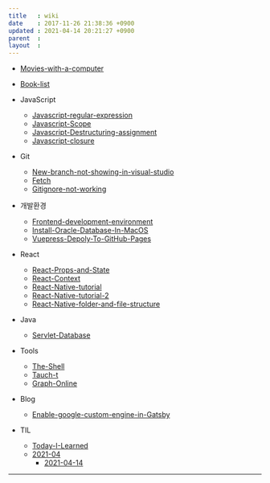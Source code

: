 ```yaml
---
title   : wiki
date    : 2017-11-26 21:38:36 +0900
updated : 2021-04-14 20:21:27 +0900
parent  : 
layout  :
---
```


* [Movies-with-a-computer](/Movies-with-a-computer) 
* [Book-list](/Book-list)
* JavaScript
	* [Javascript-regular-expression](/Javascript-regular-expression)
	* [Javascript-Scope](/Javascript-Scope)
	* [Javascript-Destructuring-assignment](/Javascript-Destructuring-assignment)
	* [Javascript-closure](/Javascript-closure)

* Git
	* [New-branch-not-showing-in-visual-studio](/New-branch-not-showing-in-visual-studio)
	* [Fetch](/Fetch)
	* [Gitignore-not-working](/Gitignore-not-working)
* 개발환경
	* [Frontend-development-environment](/Frontend-development-environment)
	* [Install-Oracle-Database-In-MacOS](/Install-Oracle-Database-In-MacOS)
	* [Vuepress-Depoly-To-GitHub-Pages](/Vuepress-Depoly-To-GitHub-Pages)
* React
	* [React-Props-and-State](/React-Props-and-State)
	* [React-Context](/React-Context)
	* [React-Native-tutorial](/React-Native-tutorial)
	* [React-Native-tutorial-2](/React-Native-tutorial-2)
	* [React-Native-folder-and-file-structure](/React-Native-folder-and-file-structure)
* Java
	* [Servlet-Database](/Servlet-Database) 
* Tools
	* [The-Shell](/The-Shell)
	* [Tauch-t](/Tauch-t)
	* [Graph-Online](/Graph-Online)
* Blog
	* [Enable-google-custom-engine-in-Gatsby](/Enable-google-custom-engine-in-Gatsby)
* TIL
	* [Today-I-Learned](/Today-I-Learned)
	* [2021-04](/2021-04)
		* [2021-04-14](/2021-04-14)
---

